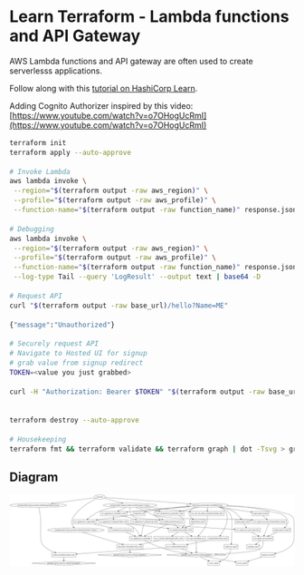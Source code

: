 # Learn Terraform - Lambda functions and API Gateway

AWS Lambda functions and API gateway are often used to create serverlesss
applications.

Follow along with this [tutorial on HashiCorp
Learn](https://learn.hashicorp.com/tutorials/terraform/lambda-api-gateway?in=terraform/aws).

Adding Cognito Authorizer inspired by this video:
[https://www.youtube.com/watch?v=o7OHogUcRmI](https://www.youtube.com/watch?v=o7OHogUcRmI)

```bash
terraform init
terraform apply --auto-approve

# Invoke Lambda
aws lambda invoke \
 --region="$(terraform output -raw aws_region)" \
 --profile="$(terraform output -raw aws_profile)" \
 --function-name="$(terraform output -raw function_name)" response.json

# Debugging
aws lambda invoke \
 --region="$(terraform output -raw aws_region)" \
 --profile="$(terraform output -raw aws_profile)" \
 --function-name="$(terraform output -raw function_name)" response.json \
 --log-type Tail --query 'LogResult' --output text | base64 -D

# Request API
curl "$(terraform output -raw base_url)/hello?Name=ME"

{"message":"Unauthorized"}

# Securely request API
# Navigate to Hosted UI for signup
# grab value from signup redirect
TOKEN=<value you just grabbed>

curl -H "Authorization: Bearer $TOKEN" "$(terraform output -raw base_url)/hello?Name=ME"


terraform destroy --auto-approve

# Housekeeping
terraform fmt && terraform validate && terraform graph | dot -Tsvg > graph.svg
```

## Diagram

![architecture diagram](graph.svg)
